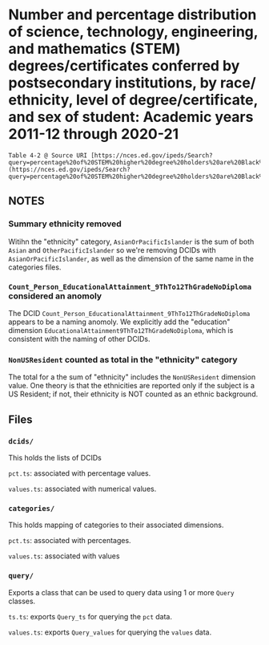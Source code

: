 # Number and percentage distribution of science, technology, engineering, and mathematics (STEM) degrees/certificates conferred by postsecondary institutions, by race/ ethnicity, level of degree/certificate, and sex of student: Academic years 2011-12 through 2020-21

    Table 4-2 @ Source URI [https://nces.ed.gov/ipeds/Search?query=percentage%20of%20STEM%20higher%20degree%20holders%20are%20Black%20women&query2=percentage%20of%20STEM%20higher%20degree%20holders%20are%20Black%20women&resultType=all&page=1&sortBy=date_desc&overlayDigestTableId=202325](https://nces.ed.gov/ipeds/Search?query=percentage%20of%20STEM%20higher%20degree%20holders%20are%20Black%20women&query2=percentage%20of%20STEM%20higher%20degree%20holders%20are%20Black%20women&resultType=all&page=1&sortBy=date_desc&overlayDigestTableId=202325)

## NOTES

### Summary ethnicity removed

Witihn the "ethnicity" category, `AsianOrPacificIslander` is the sum of both `Asian` and `OtherPacificIslander` so we're removing DCIDs with `AsianOrPacificIslander`, as well as the dimension of the same name in the categories files.

### `Count_Person_EducationalAttainment_9ThTo12ThGradeNoDiploma` considered an anomoly

The DCID `Count_Person_EducationalAttainment_9ThTo12ThGradeNoDiploma` appears to be a naming anomoly. We explicitly add the "education" dimension `EducationalAttainment9ThTo12ThGradeNoDiploma`, which is consistent with the naming of other DCIDs.

### `NonUSResident` counted as total in the "ethnicity" category

The total for a the sum of "ethnicity" includes the `NonUSResident` dimension value. One theory is that the ethnicities are reported only if the subject is a US Resident; if not, their ethnicity is NOT counted as an ethnic background.

## Files

### `dcids/`

This holds the lists of DCIDs

`pct.ts`: associated with percentage values.

`values.ts`: associated with numerical values.

### `categories/`

This holds mapping of categories to their associated dimensions.

`pct.ts`: associated with percentages.

`values.ts`: associated with values


### `query/`

Exports a class that can be used to query data using 1 or more `Query` classes.

`ts.ts`: exports `Query_ts` for querying the `pct` data.

`values.ts`: exports `Query_values` for querying the `values` data.
